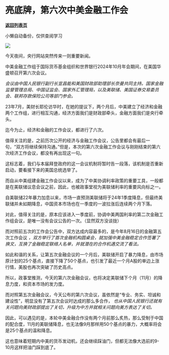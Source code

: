 # 亮底牌，第六次中美金融工作会

[**返回列表页**](/gzh/政事堂2019)

小懒自动备份，仅供查阅学习

![](https://mmbiz.qpic.cn/mmbiz_jpg/rxhS23yu8cOjJJ31csen2NmI9scqcnn5ic53Ln2P2yRbuJISvolibmG73JzGkyrtJNE0cpg5OWns6xxh1TKUAlxQ/640?wx_fmt=jpeg&from;=appmsg)

今天夜间，央行网站突然传来一则重要新闻。

中美金融工作组于国际货币基金组织和世界银行2024年10月年会期间，在美国华盛顿召开第六次会议。

_会议由中国人民银行副行长宣昌能和美国财政部助理部长奈曼共同主持。国家金融监督管理总局、中国证监会、国家外汇管理局，以及美联储、美国证券交易委员会、联邦存款保险公司等部门参会。_

23年7月，美财长耶伦访华时，在她的提议下，两个月后，中美建立了经济和金融两个工作组，进行相互沟通，经济方面我们是财政部牵头，金融方面我们是央行牵头。‍‍‍‍‍‍‍‍‍‍‍

迄今为止，经济和金融的工作会议，都进行了六次。‍‍

值得关注的是，之前历次公开的经济与金融工作会议，公告里都会有最后一句，“双方将继续保持沟通。”但是，本次的第六次金融工作会议与刚刚结束的第六次经济工作会议，都没有再出现这一句。‍‍

这标志着，我们与本届拜登政府的这一会议机制将暂时告一段落，该机制是否重新启动，要看接下来的美国总统选举了。

而自从中美组建金融工作会议以来，成为了中美协调利率政策的重要工具，一般都是在美联储议息会议之前，因此，也被政事堂视为美联储利率的重要风向标之一。‍‍‍‍‍‍‍‍‍‍‍‍‍‍‍‍‍‍‍‍‍‍‍

自美联储22年暴力加息以来，市场一直预测美联储将于24年1季度降息，但最终美联储并未如期降息，中国资本市场也在一季度的一波拉涨后连续两个月下落。‍‍

对此，值得关注的是，原本应该进入一季度前，协调中美两国利率的第二次金融工作组会议，是唯一没有会议公告的一次。（显然双方没谈拢）‍‍‍‍‍‍‍‍‍

而对照前五次的工作会公告中，双方达成内容最多的，是今年8月16日的金融第五次工作会议
_，双方举行了首次金融机构圆桌会，就加强中美金融稳定合作签署了换文，互换了金融稳定联络人名单，并就潜在的合作机遇交流了看法。_ ‍‍

如此和谐的关系，让第五次金融会议的一个月后，美联储开启了暴力降息，由市场原计划的25个基点，直接下降了50个基点，也引发了最近一个月A股的单边上涨行情，美股也再次突破了历史高点。‍‍‍‍‍

所以，政事堂推测，今天的第六次金融会议，也将决定美联储下个月（11月）的降息力度，和资本市场的发力度。‍‍‍‍‍

而对照第五次金融会议，今天公布的第六次会议，虽依然是“专业、务实、坦诚和建设性”，明显没有了第五次会议时达成的那么多合作，
_也从中国人民银行还就有关问题向美财政部提出了关切，升级为中方并就相关问题向美方表达了关切。_

因此，可以遇见的是，本轮中美金融合作没有两个月前那么炙热，那么受制于中国的配合度，11月的美联储降息，也无法像9月那样用50个基点的暴力，大概率将会是25个基点的温和降息。  

这也意味着短期内中美的货币发动机，还会继续踩油门，但都无法像大选前的9-10月这样把油门踩到底了。

